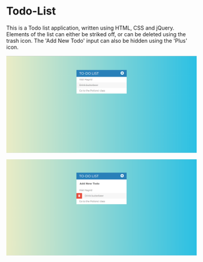 # Todo-List
This is a Todo list application, written using HTML, CSS and jQuery. Elements of the list can either be striked off, or can be deleted using the trash icon. The 'Add New Todo' input can also be hidden using the 'Plus' icon.

![](TodoList%20Project/assets/images/image1.png)


![](TodoList%20Project/assets/images/image2.png)
